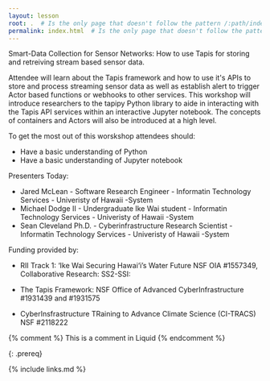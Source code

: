 ```yaml
---
layout: lesson
root: .  # Is the only page that doesn't follow the pattern /:path/index.html
permalink: index.html  # Is the only page that doesn't follow the pattern /:path/index.html
---
```

Smart-Data Collection for Sensor Networks: How to use Tapis for storing and retreiving stream based sensor data.

Attendee will learn about the Tapis framework and how to use it's APIs to store and process streaming sensor data as well as establish alert to trigger Actor based functions or webhooks to other services. This workshop will introduce researchers to the tapipy Python library to aide in interacting with the Tapis API services within an interactive Jupyter notebook.  The concepts of containers and Actors will also be introduced at a high level.

To get the most out of this worskshop attendees should:
* Have a basic understanding of Python
* Have a basic understanding of Jupyter notebook

Presenters Today:
* Jared McLean - Software Research Engineer - Informatin Technology Services - Univeristy of Hawaii -System
* Michael Dodge II - Undergraduate Ike Wai student - Informatin Technology Services - Univeristy of Hawaii -System
* Sean Cleveland Ph.D. - Cyberinfrastructure Research Scientist - Informatin Technology Services - Univeristy of Hawaii -System

Funding provided by:
* RII Track 1: ‘Ike Wai Securing Hawai‘i’s Water Future NSF OIA #1557349, Collaborative Research: SS2-SSI:

* The Tapis Framework: NSF Office of Advanced CyberInfrastructure #1931439 and #1931575

* CyberInsfrastructure TRaining to Advance Climate Science (CI-TRACS) NSF #2118222  

<!-- this is an html comment -->

{% comment %} This is a comment in Liquid {% endcomment %}


{: .prereq}

{% include links.md %}
